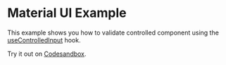 # Material UI Example

This example shows you how to validate controlled component using the [useControlledInput](/packages/conform-react/README.md#usecontrolledinput) hook.

<!-- sandbox src="/docs/examples/material-ui" -->

Try it out on [Codesandbox](https://codesandbox.io/s/github/edmundhung/conform/tree/main/docs/examples/material-ui).

<!-- /sandbox -->
